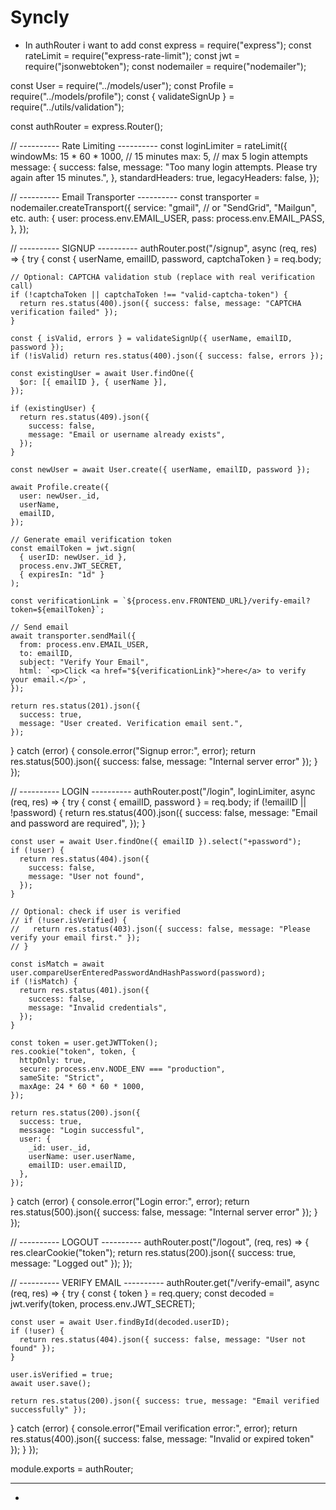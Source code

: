 # Syncly
- In authRouter i want to add
const express = require("express");
const rateLimit = require("express-rate-limit");
const jwt = require("jsonwebtoken");
const nodemailer = require("nodemailer");

const User = require("../models/user");
const Profile = require("../models/profile");
const { validateSignUp } = require("../utils/validation");

const authRouter = express.Router();

// ---------- Rate Limiting ----------
const loginLimiter = rateLimit({
  windowMs: 15 * 60 * 1000, // 15 minutes
  max: 5, // max 5 login attempts
  message: {
    success: false,
    message: "Too many login attempts. Please try again after 15 minutes.",
  },
  standardHeaders: true,
  legacyHeaders: false,
});

// ---------- Email Transporter ----------
const transporter = nodemailer.createTransport({
  service: "gmail", // or "SendGrid", "Mailgun", etc.
  auth: {
    user: process.env.EMAIL_USER,
    pass: process.env.EMAIL_PASS,
  },
});

// ---------- SIGNUP ----------
authRouter.post("/signup", async (req, res) => {
  try {
    const { userName, emailID, password, captchaToken } = req.body;

    // Optional: CAPTCHA validation stub (replace with real verification call)
    if (!captchaToken || captchaToken !== "valid-captcha-token") {
      return res.status(400).json({ success: false, message: "CAPTCHA verification failed" });
    }

    const { isValid, errors } = validateSignUp({ userName, emailID, password });
    if (!isValid) return res.status(400).json({ success: false, errors });

    const existingUser = await User.findOne({
      $or: [{ emailID }, { userName }],
    });

    if (existingUser) {
      return res.status(409).json({
        success: false,
        message: "Email or username already exists",
      });
    }

    const newUser = await User.create({ userName, emailID, password });

    await Profile.create({
      user: newUser._id,
      userName,
      emailID,
    });

    // Generate email verification token
    const emailToken = jwt.sign(
      { userID: newUser._id },
      process.env.JWT_SECRET,
      { expiresIn: "1d" }
    );

    const verificationLink = `${process.env.FRONTEND_URL}/verify-email?token=${emailToken}`;

    // Send email
    await transporter.sendMail({
      from: process.env.EMAIL_USER,
      to: emailID,
      subject: "Verify Your Email",
      html: `<p>Click <a href="${verificationLink}">here</a> to verify your email.</p>`,
    });

    return res.status(201).json({
      success: true,
      message: "User created. Verification email sent.",
    });
  } catch (error) {
    console.error("Signup error:", error);
    return res.status(500).json({ success: false, message: "Internal server error" });
  }
});

// ---------- LOGIN ----------
authRouter.post("/login", loginLimiter, async (req, res) => {
  try {
    const { emailID, password } = req.body;
    if (!emailID || !password) {
      return res.status(400).json({
        success: false,
        message: "Email and password are required",
      });
    }

    const user = await User.findOne({ emailID }).select("+password");
    if (!user) {
      return res.status(404).json({
        success: false,
        message: "User not found",
      });
    }

    // Optional: check if user is verified
    // if (!user.isVerified) {
    //   return res.status(403).json({ success: false, message: "Please verify your email first." });
    // }

    const isMatch = await user.compareUserEnteredPasswordAndHashPassword(password);
    if (!isMatch) {
      return res.status(401).json({
        success: false,
        message: "Invalid credentials",
      });
    }

    const token = user.getJWTToken();
    res.cookie("token", token, {
      httpOnly: true,
      secure: process.env.NODE_ENV === "production",
      sameSite: "Strict",
      maxAge: 24 * 60 * 60 * 1000,
    });

    return res.status(200).json({
      success: true,
      message: "Login successful",
      user: {
        _id: user._id,
        userName: user.userName,
        emailID: user.emailID,
      },
    });
  } catch (error) {
    console.error("Login error:", error);
    return res.status(500).json({ success: false, message: "Internal server error" });
  }
});

// ---------- LOGOUT ----------
authRouter.post("/logout", (req, res) => {
  res.clearCookie("token");
  return res.status(200).json({ success: true, message: "Logged out" });
});

// ---------- VERIFY EMAIL ----------
authRouter.get("/verify-email", async (req, res) => {
  try {
    const { token } = req.query;
    const decoded = jwt.verify(token, process.env.JWT_SECRET);

    const user = await User.findById(decoded.userID);
    if (!user) {
      return res.status(404).json({ success: false, message: "User not found" });
    }

    user.isVerified = true;
    await user.save();

    return res.status(200).json({ success: true, message: "Email verified successfully" });
  } catch (error) {
    console.error("Email verification error:", error);
    return res.status(400).json({ success: false, message: "Invalid or expired token" });
  }
});

module.exports = authRouter;

-----------------


-